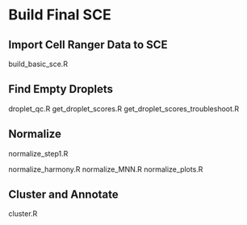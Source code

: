 Build Final SCE
========
## Import Cell Ranger Data to SCE  
build_basic_sce.R

## Find Empty Droplets

droplet_qc.R
get_droplet_scores.R
get_droplet_scores_troubleshoot.R

## Normalize 
normalize_step1.R

normalize_harmony.R
normalize_MNN.R
normalize_plots.R

## Cluster and Annotate
cluster.R
